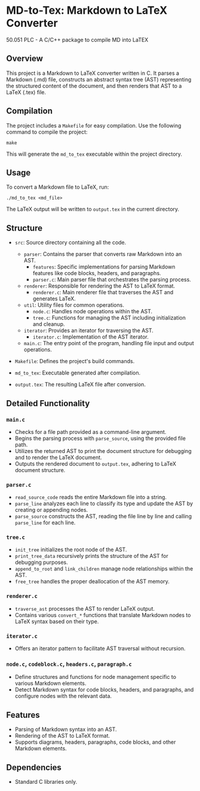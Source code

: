 # MD-to-Tex: Markdown to LaTeX Converter

50.051 PLC - A C/C++ package to compile MD into LaTEX

## Overview
This project is a Markdown to LaTeX converter written in C. It parses a Markdown (.md) file, constructs an abstract syntax tree (AST) representing the structured content of the document, and then renders that AST to a LaTeX (.tex) file.

## Compilation

The project includes a `Makefile` for easy compilation. Use the following command to compile the project:

```
make
```

This will generate the `md_to_tex` executable within the project directory.

## Usage

To convert a Markdown file to LaTeX, run:

```
./md_to_tex <md_file>
```

The LaTeX output will be written to `output.tex` in the current directory.

## Structure

- `src`: Source directory containing all the code.
  - `parser`: Contains the parser that converts raw Markdown into an AST.
    - `features`: Specific implementations for parsing Markdown features like code blocks, headers, and paragraphs.
    - `parser.c`: Main parser file that orchestrates the parsing process.
  - `renderer`: Responsible for rendering the AST to LaTeX format.
    - `renderer.c`: Main renderer file that traverses the AST and generates LaTeX.
  - `util`: Utility files for common operations.
    - `node.c`: Handles node operations within the AST.
    - `tree.c`: Functions for managing the AST including initialization and cleanup.
  - `iterator`: Provides an iterator for traversing the AST.
    - `iterator.c`: Implementation of the AST iterator.
  - `main.c`: The entry point of the program, handling file input and output operations.

- `Makefile`: Defines the project's build commands.

- `md_to_tex`: Executable generated after compilation.

- `output.tex`: The resulting LaTeX file after conversion.
## Detailed Functionality

### `main.c`
- Checks for a file path provided as a command-line argument.
- Begins the parsing process with `parse_source`, using the provided file path.
- Utilizes the returned AST to print the document structure for debugging and to render the LaTeX document.
- Outputs the rendered document to `output.tex`, adhering to LaTeX document structure.

### `parser.c`
- `read_source_code` reads the entire Markdown file into a string.
- `parse_line` analyzes each line to classify its type and update the AST by creating or appending nodes.
- `parse_source` constructs the AST, reading the file line by line and calling `parse_line` for each line.

### `tree.c`
- `init_tree` initializes the root node of the AST.
- `print_tree_data` recursively prints the structure of the AST for debugging purposes.
- `append_to_root` and `link_children` manage node relationships within the AST.
- `free_tree` handles the proper deallocation of the AST memory.

### `renderer.c`
- `traverse_ast` processes the AST to render LaTeX output.
- Contains various `convert_*` functions that translate Markdown nodes to LaTeX syntax based on their type.

### `iterator.c`
- Offers an iterator pattern to facilitate AST traversal without recursion.

### `node.c`, `codeblock.c`, `headers.c`, `paragraph.c`
- Define structures and functions for node management specific to various Markdown elements.
- Detect Markdown syntax for code blocks, headers, and paragraphs, and configure nodes with the relevant data.

## Features

- Parsing of Markdown syntax into an AST.
- Rendering of the AST to LaTeX format.
- Supports diagrams, headers, paragraphs, code blocks, and other Markdown elements.

## Dependencies

- Standard C libraries only.
